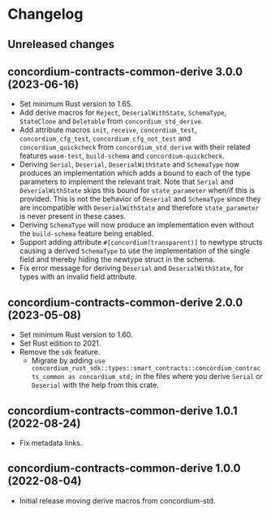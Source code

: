 # Changelog

## Unreleased changes

## concordium-contracts-common-derive 3.0.0 (2023-06-16)

- Set minimum Rust version to 1.65.
- Add derive macros for `Reject`, `DeserialWithState`, `SchemaType`, `StateClone` and `Deletable` from `concordium_std_derive`.
- Add attribute macros `init`, `receive`, `concordium_test`, `concordium_cfg_test`, `concordium_cfg_not_test` and `concordium_quickcheck` from `concordium_std_derive` with their related features `wasm-test`, `build-schema` and `concordium-quickcheck`.
- Deriving `Serial`, `Deserial`, `DeserialWithState` and `SchemaType` now produces an implementation which adds a bound to each of the type parameters to implement the relevant trait.
  Note that `Serial` and `DeserialWithState` skips this bound for `state_parameter` when/if this is provided. This is not the behavior of `Deserial` and `SchemaType` since they are incompatible with `DeserialWithState` and therefore `state_parameter` is never present in these cases.
- Deriving `SchemaType` will now produce an implementation even without the `build-schema` feature being enabled.
- Support adding attribute `#[concordium(transparent)]` to newtype structs causing a derived `SchemaType` to use the implementation of the single field and thereby hiding the newtype struct in the schema.
- Fix error message for deriving `Deserial` and `DeserialWithState`, for types with an invalid field attribute.

## concordium-contracts-common-derive 2.0.0 (2023-05-08)

- Set minimum Rust version to 1.60.
- Set Rust edition to 2021.
- Remove the `sdk` feature.
  - Migrate by adding `use concordium_rust_sdk::types::smart_contracts::concordium_contracts_common as concordium_std;`
    in the files where you derive `Serial` or `Deserial` with the help from this crate.

## concordium-contracts-common-derive 1.0.1 (2022-08-24)

- Fix metadata links.

## concordium-contracts-common-derive 1.0.0 (2022-08-04)

- Initial release moving derive macros from concordium-std.
